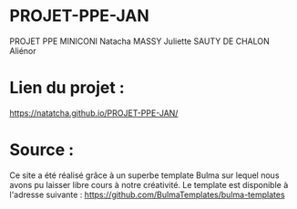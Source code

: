 # PROJET-PPE-JAN
PROJET PPE
MINICONI Natacha
MASSY Juliette
SAUTY DE CHALON Aliénor

# Lien du projet :
https://natatcha.github.io/PROJET-PPE-JAN/

# Source :

Ce site a été réalisé grâce à un superbe template Bulma sur lequel nous avons pu laisser libre cours à notre créativité.
Le template est disponible à l'adresse suivante : https://github.com/BulmaTemplates/bulma-templates
